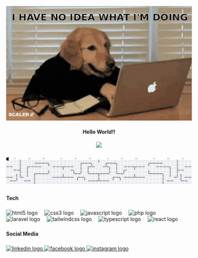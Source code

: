 <!--
**niel2512/niel2512** is a ✨ _special_ ✨ repository because its `README.md` (this file) appears on your GitHub profile.

Here are some ideas to get you started:

- 🔭 I’m currently working on ...
- 🌱 I’m currently learning ...
- 👯 I’m looking to collaborate on ...
- 🤔 I’m looking for help with ...
- 💬 Ask me about ...
- 📫 How to reach me: ...
- 😄 Pronouns: ...
- ⚡ Fun fact: ...
-->

<!-- ![](https://media.giphy.com/media/Dh5q0sShxgp13DwrvG/giphy.gif?cid=ecf05e4702nnt6mfopnhtjqbkk7crv3aara0qw9ujmb1by7r&ep=v1_gifs_search&rid=giphy.gif&ct=g) -->

<div align="center">
<img src="Happy.gif">
</div>

<h4 align="center">Hello World!!</h4>

<!-- ![Niel's GitHub stats](https://github-readme-stats.vercel.app/api?username=niel2512&show_icons=true&theme=react&hide=prs,issues)

[![Top Langs](https://github-readme-stats.vercel.app/api/top-langs/?username=niel2512)](https://github.com/anuraghazra/github-readme-stats) -->

<div align="center">
  <img src="https://profile-counter.glitch.me/niel2512/count.svg?"  />
</div>

###

<!-- <h4 align="left">Play Games</h4> -->

<!-- ###

<img src="https://raw.githubusercontent.com/niel2512/niel2512/output/snake.svg" alt="Snake animation" />

### -->

<picture>
  <source media="(prefers-color-scheme: dark)" srcset="https://raw.githubusercontent.com/niel2512/niel2512/output/pacman-contribution-graph-dark.svg">
  <source media="(prefers-color-scheme: light)" srcset="https://raw.githubusercontent.com/niel2512/niel2512/output/pacman-contribution-graph.svg">
  <img alt="pacman contribution graph" src="https://raw.githubusercontent.com/niel2512/niel2512/output/pacman-contribution-graph.svg">
</picture>

###

<h4 align="left">Tech</h4>

###

<div align="left">
  <img src="https://cdn.jsdelivr.net/gh/devicons/devicon/icons/html5/html5-original.svg" height="30" alt="html5 logo"  />
  <img width="10" />
  <img src="https://cdn.jsdelivr.net/gh/devicons/devicon/icons/css3/css3-original.svg" height="30" alt="css3 logo"  />
  <img width="10" />
  <img src="https://cdn.jsdelivr.net/gh/devicons/devicon/icons/javascript/javascript-original.svg" height="30" alt="javascript logo"  />
  <img width="10" />
  <img src="https://cdn.jsdelivr.net/gh/devicons/devicon/icons/php/php-original.svg" height="30" alt="php logo"  />
  <img width="10" />
  <img src="https://cdn.jsdelivr.net/gh/devicons/devicon/icons/laravel/laravel-original.svg" height="30" alt="laravel logo"  />
  <img width="10" />
  <img src="https://cdn.jsdelivr.net/gh/devicons/devicon/icons/tailwindcss/tailwindcss-original-wordmark.svg" height="30" alt="tailwindcss logo"  />
  <img width="10" />
  <img src="https://cdn.jsdelivr.net/gh/devicons/devicon/icons/typescript/typescript-original.svg" height="30" alt="typescript logo"  />
  <img width="10" />
  <img src="https://cdn.jsdelivr.net/gh/devicons/devicon/icons/react/react-original.svg" height="30" alt="react logo"  />
</div>

###

<h4 align="left">Social Media</h4>

###

<div align="left">
  <a href="https://www.linkedin.com/in/nathaniel-yusuf-langelo/" target="_blank">
    <img src="https://raw.githubusercontent.com/maurodesouza/profile-readme-generator/master/src/assets/icons/social/linkedin/default.svg" width="52" height="40" alt="linkedin logo"  />
  </a>
  <a href="https://www.facebook.com/profile.php?id=100006973127308" target="_blank">
    <img src="https://raw.githubusercontent.com/maurodesouza/profile-readme-generator/master/src/assets/icons/social/facebook/default.svg" width="52" height="40" alt="facebook logo"  />
  </a>
  <a href="https://www.instagram.com/nathaniel.yusuf/" target="_blank">
    <img src="https://raw.githubusercontent.com/maurodesouza/profile-readme-generator/master/src/assets/icons/social/instagram/default.svg" width="52" height="40" alt="instagram logo"  />
  </a>
</div>

###
